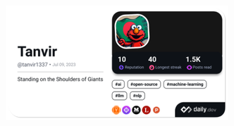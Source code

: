 ![Tanvir's daily.dev devcard](https://github.com/TanvirOnGH/TanvirOnGH/blob/devcard-output/devcard.png)
